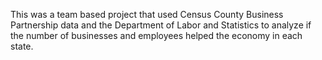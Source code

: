 This was a team based project that used Census County Business Partnership data and the Department of Labor and Statistics to analyze if the number of businesses and employees helped the economy in each state. 
